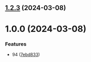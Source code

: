 ## [1.2.3](https://github.com/username/git-extended/compare/1.0.0...1.2.3) (2024-03-08)



# 1.0.0 (2024-03-08)


### Features

* 94 ([7ebd833](https://github.com/username/git-extended/commit/7ebd8339f820a51e1ae6c1703b212f331bb96ecf))



